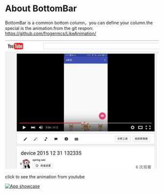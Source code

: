# About BottomBar

BottomBar is a common bottom column，you can define your column.the special is the animation.from the git respon:
https://github.com/frogermcs/LikeAnimation/

![edaixi animation](https://github.com/hpu-spring87/BottomBar/blob/master/screenshot.png "edaixi animation")


click to see the animation from youtube

[![App showcase](http://img.youtube.com/vi/j_6kRLjheng&feature=youtu.be/0.jpg)](https://www.youtube.com/watch?v=j_6kRLjheng&feature=youtu.be)
